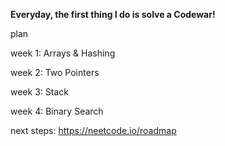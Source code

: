 **Everyday, the first thing I do is solve a Codewar!**

plan

week 1: Arrays & Hashing

week 2: Two Pointers

week 3: Stack

week 4: Binary Search


next steps: https://neetcode.io/roadmap
